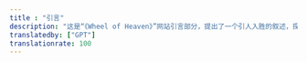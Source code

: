 ```yaml
---
title : "引言"
description: "这是“《Wheel of Heaven》”网站引言部分，提出了一个引人入胜的叙述，探索了一个高级外星文明，即伊罗欣，在地球生命的创造和发展中扮演了关键角色的假设。它深入探讨了这一理论的各个方面，从文明的基础和宗教融合到智能设计的概念，以及人类意识中潜在的伟大觉醒。这个叙事重新解释了古代经文和历史事件，提出了人类和外星生物之间的宇宙联系。每一章都邀请读者进入一个发人深思的旅程，挑战传统观念，鼓励探索人类的宇宙起源和命运。"
translatedby: ["GPT"]
translationrate: 100
---
```

